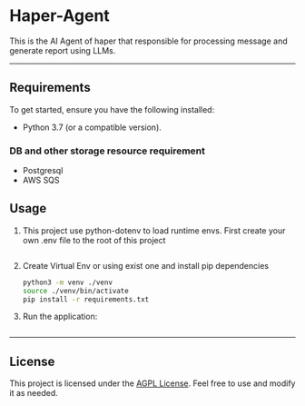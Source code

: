 # Haper-Agent

This is the AI Agent of haper that responsible for processing message and generate report using LLMs.

---


## Requirements

To get started, ensure you have the following installed:

- Python 3.7 (or a compatible version).

### DB and other storage resource requirement

- Postgresql
- AWS SQS

## Usage

1. This project use python-dotenv to load runtime envs. First create your own .env file to the root of this project
   ```text
   
   ```

2. Create Virtual Env or using exist one and install pip dependencies
   ```bash
   python3 -m venv ./venv
   source ./venv/bin/activate
   pip install -r requirements.txt
   ```

3. Run the application:

   ```bash
   
   ```

---

## License

This project is licensed under the [AGPL License](LICENSE). Feel free to use and modify it as needed.
